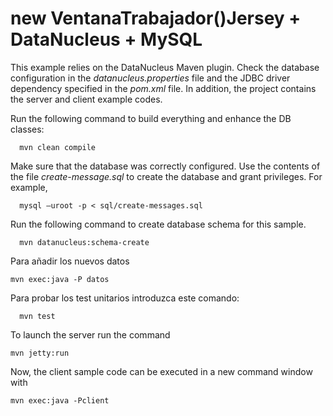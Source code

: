 new VentanaTrabajador()Jersey + DataNucleus + MySQL
============================

This example relies on the DataNucleus Maven plugin. Check the database configuration in the *datanucleus.properties* file and the JDBC driver dependency specified in the *pom.xml* file. In addition, the project contains the server and client example codes.

Run the following command to build everything and enhance the DB classes:

      mvn clean compile


Make sure that the database was correctly configured. Use the contents of the file *create-message.sql* to create the database and grant privileges. For example,

      mysql –uroot -p < sql/create-messages.sql

Run the following command to create database schema for this sample.

      mvn datanucleus:schema-create
      
Para añadir los nuevos datos

    mvn exec:java -P datos
    
Para probar los test unitarios introduzca este comando:

      mvn test

To launch the server run the command

    mvn jetty:run

Now, the client sample code can be executed in a new command window with

    mvn exec:java -Pclient


